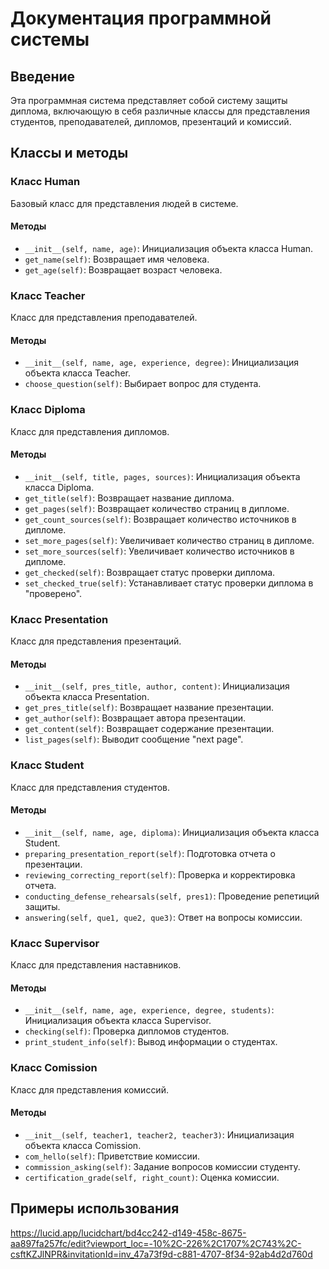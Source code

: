 # Документация программной системы

## Введение

Эта программная система представляет собой систему защиты диплома, включающую в себя различные классы для представления студентов, преподавателей, дипломов, презентаций и комиссий.

## Классы и методы

### Класс Human

Базовый класс для представления людей в системе.

#### Методы

- `__init__(self, name, age)`: Инициализация объекта класса Human.
- `get_name(self)`: Возвращает имя человека.
- `get_age(self)`: Возвращает возраст человека.

### Класс Teacher

Класс для представления преподавателей.

#### Методы

- `__init__(self, name, age, experience, degree)`: Инициализация объекта класса Teacher.
- `choose_question(self)`: Выбирает вопрос для студента.

### Класс Diploma

Класс для представления дипломов.

#### Методы

- `__init__(self, title, pages, sources)`: Инициализация объекта класса Diploma.
- `get_title(self)`: Возвращает название диплома.
- `get_pages(self)`: Возвращает количество страниц в дипломе.
- `get_count_sources(self)`: Возвращает количество источников в дипломе.
- `set_more_pages(self)`: Увеличивает количество страниц в дипломе.
- `set_more_sources(self)`: Увеличивает количество источников в дипломе.
- `get_checked(self)`: Возвращает статус проверки диплома.
- `set_checked_true(self)`: Устанавливает статус проверки диплома в "проверено".

### Класс Presentation

Класс для представления презентаций.

#### Методы

- `__init__(self, pres_title, author, content)`: Инициализация объекта класса Presentation.
- `get_pres_title(self)`: Возвращает название презентации.
- `get_author(self)`: Возвращает автора презентации.
- `get_content(self)`: Возвращает содержание презентации.
- `list_pages(self)`: Выводит сообщение "next page".

### Класс Student

Класс для представления студентов.

#### Методы

- `__init__(self, name, age, diploma)`: Инициализация объекта класса Student.
- `preparing_presentation_report(self)`: Подготовка отчета о презентации.
- `reviewing_correcting_report(self)`: Проверка и корректировка отчета.
- `conducting_defense_rehearsals(self, pres1)`: Проведение репетиций защиты.
- `answering(self, que1, que2, que3)`: Ответ на вопросы комиссии.

### Класс Supervisor

Класс для представления наставников.

#### Методы

- `__init__(self, name, age, experience, degree, students)`: Инициализация объекта класса Supervisor.
- `checking(self)`: Проверка дипломов студентов.
- `print_student_info(self)`: Вывод информации о студентах.

### Класс Comission

Класс для представления комиссий.

#### Методы

- `__init__(self, teacher1, teacher2, teacher3)`: Инициализация объекта класса Comission.
- `com_hello(self)`: Приветствие комиссии.
- `commission_asking(self)`: Задание вопросов комиссии студенту.
- `certification_grade(self, right_count)`: Оценка комиссии.

## Примеры использования

https://lucid.app/lucidchart/bd4cc242-d149-458c-8675-aa897fa257fc/edit?viewport_loc=-10%2C-226%2C1707%2C743%2C-csftKZJlNPR&invitationId=inv_47a73f9d-c881-4707-8f34-92ab4d2d760d

